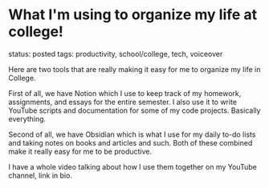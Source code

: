 # What I'm using to organize my life at college!

status: posted
tags: productivity, school/college, tech, voiceover

Here are two tools that are really making it easy for me to organize my life in College.

First of all, we have Notion which I use to keep track of my homework, assignments, and essays for the entire semester. I also use it to write YouTube scripts and documentation for some of my code projects. Basically everything.

Second of all, we have Obsidian which is what I use for my daily to-do lists and taking notes on books and articles and such. Both of these combined make it really easy for me to be productive.

I have a whole video talking about how I use them together on my YouTube channel, link in bio.